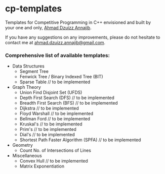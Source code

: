 # cp-templates
Templates for Competitive Programming in C++ envisioned and built by your one and only, [Ahmad Dzuizz Annajib](https://dzuizz.com/).

If you have any suggestions on any improvements, please do not hesitate to contact me at [ahmad.dzuizz.annajib@gmail.com](mailto:ahmad.dzuizz.annajib@gmail.com).

### Comprehensive list of available templates:
- Data Structures
    - Segment Tree
    - Fenwick Tree / Binary Indexed Tree (BIT)
    - Sparse Table                             // to be implemented
- Graph Theory
    - Union Find Disjoint Set (UFDS)
    - Depth First Search (DFS)                 // to be implemented
    - Breadth First Search (BFS)               // to be implemented
    - Dijkstra                                 // to be implemented
    - Floyd Warshall                           // to be implemented
    - Bellman Ford                             // to be implemented
    - Kruskal's                                // to be implemented
    - Prim's                                   // to be implemented
    - Dial's                                   // to be implemented
    - Shortest Path Faster Algorithm (SPFA)    // to be implemented
- Geometry
    - Count No. of Intersections of Lines
- Miscellaneous
    - Convex Hull // to be implemented
    - Matrix Exponentiation